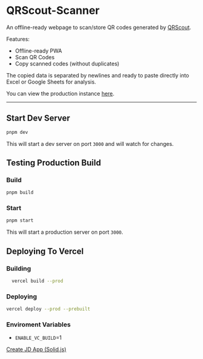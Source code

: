 # QRScout-Scanner

An offline-ready webpage to scan/store QR codes generated by [QRScout](https://https://github.com/WestwoodRobotics/QRScout).

Features:

- Offline-ready PWA
- Scan QR Codes
- Copy scanned codes (without duplicates)

The copied data is separated by newlines and ready to paste directly into Excel or Google Sheets for analysis.

You can view the production instance [here](https://scout-scanner.westwoodrobots.org).

---

## Start Dev Server

```bash
pnpm dev
```

This will start a dev server on port `3000` and will watch for changes.

## Testing Production Build

### Build

```bash
pnpm build
```

### Start

```bash
pnpm start
```

This will start a production server on port `3000`.

## Deploying To Vercel

### Building

```bash
  vercel build --prod
```
  
### Deploying 

```bash
vercel deploy --prod --prebuilt
```
### Enviroment Variables

- `ENABLE_VC_BUILD`=1  
  
[Create JD App (Solid.js)](https://github.com/sponsors/OrJDev)
